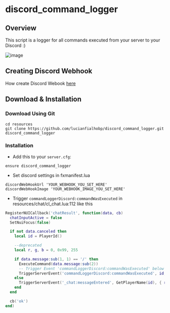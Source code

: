 # discord_command_logger

## Overview
This script is a logger for all commands executed from your server to your Discord :)

![image](https://media.discordapp.net/attachments/772473741535346698/772542456663113728/unknown.png)

## Creating Discord Webhook

How create Discord Webook [here](https://support.discord.com/hc/pt-br/articles/228383668-Usando-Webhooks)

## Download & Installation

### Download Using Git

```
cd resources
git clone https://github.com/lucianfialhobp/discord_command_logger.git discord_command_logger
```


### Installation
- Add this to your `server.cfg`:

```
ensure discord_command_logger
```

- Set discord settings in fxmanifest.lua 

```
discordWebHookUrl 'YOUR_WEBHOOK_YOU_SET_HERE'
discordWebHookImage 'YOUR_WEBHOOK_IMAGE_YOU_SET_HERE'
```

- Trigger `commandLoggerDiscord:commandWasExecuted` in resources/chat/cl_chat.lua:112 like this

```lua
RegisterNUICallback('chatResult', function(data, cb)
  chatInputActive = false
  SetNuiFocus(false)

  if not data.canceled then
    local id = PlayerId()

    --deprecated
    local r, g, b = 0, 0x99, 255

    if data.message:sub(1, 1) == '/' then
      ExecuteCommand(data.message:sub(2))
      -- Trigger Event 'commandLoggerDiscord:commandWasExecuted' below like this
      TriggerServerEvent('commandLoggerDiscord:commandWasExecuted', id, data)
    else
      TriggerServerEvent('_chat:messageEntered', GetPlayerName(id), { r, g, b }, data.message)
    end
  end

  cb('ok')
end)
```
